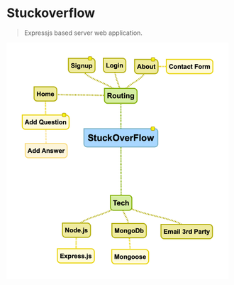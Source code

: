 # Stuckoverflow

> Expressjs based server web application.

<img src="resource/mindmap.png" width="500" alt="Mind map">
